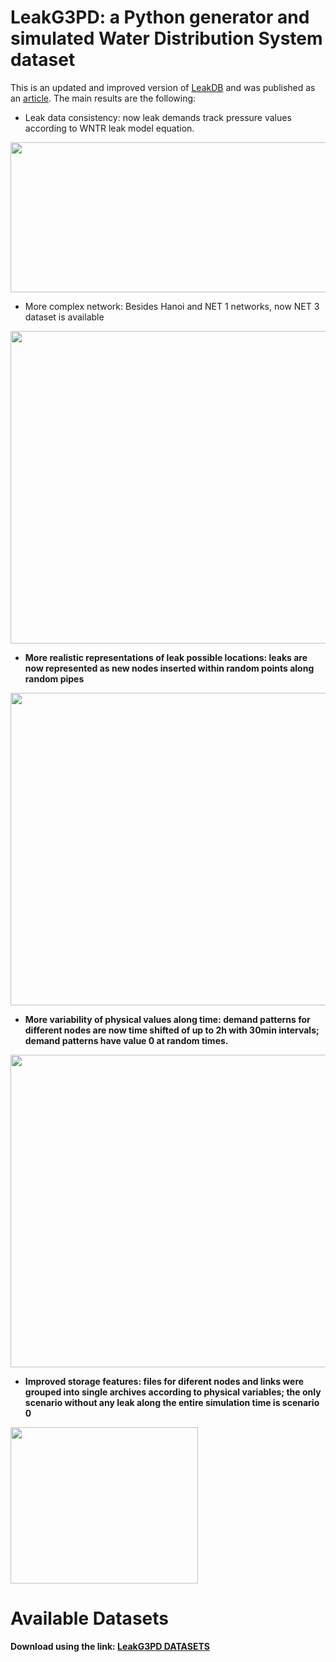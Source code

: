 # LeakG3PD: a Python generator and simulated Water Distribution System dataset

This is an updated and improved version of [LeakDB](https://github.com/KIOS-Research/LeakDB) and was published as an [article](https://doi.org/10.1007/978-3-031-77738-7_7). The main results are the following:
-  Leak data consistency: now leak demands track pressure values according to WNTR leak model equation.

<a href="https://drive.google.com/file/d/1p17QtyyP0tKLSloICMd8HEPYFukHQLNg/view?usp=sharing"><img src="https://drive.google.com/uc?export=view&id=1p17QtyyP0tKLSloICMd8HEPYFukHQLNg" width="600" height="240"/><a>

-  More complex network: Besides Hanoi and NET 1 networks, now NET 3 dataset is available

<b href="https://drive.google.com/file/d/1HRzs4A-f6ZWxqcgyWLvO3TWCXLFkSmfU/view?usp=sharing"><img src="https://drive.google.com/uc?export=view&id=1HRzs4A-f6ZWxqcgyWLvO3TWCXLFkSmfU" width="600" height="500"/><b>

-  More realistic representations of leak possible locations: leaks are now represented as new nodes inserted within random points along random pipes 
  
<c href="https://drive.google.com/file/d/1lbGNm5rrA6xib4ochr8GLl7PJA2fUAQ0/view?usp=sharing"><img src="https://drive.google.com/uc?export=view&id=1lbGNm5rrA6xib4ochr8GLl7PJA2fUAQ0" width="600" height="500"/><c>

-  More variability of physical values along time: demand patterns for different nodes are now time shifted of up to 2h with 30min intervals; demand patterns have value 0 at random times.

<c href="https://drive.google.com/file/d/15Xcs4Qn3-r03E14J4IZNFRkLjAzJI4rs/view?usp=sharing"><img src="https://drive.google.com/uc?export=view&id=15Xcs4Qn3-r03E14J4IZNFRkLjAzJI4rs" width="600" height="500"/><c>

-  Improved storage features: files for diferent nodes and links were grouped into single archives according to physical variables; the only scenario without any leak along the entire simulation time is scenario 0

<c href="https://drive.google.com/file/d/1MSCMd4zPRxCyZIaB58beqxwmGP4PUiHH/view?usp=sharing"><img src="https://drive.google.com/uc?export=view&id=1MSCMd4zPRxCyZIaB58beqxwmGP4PUiHH" width="300" height="250"/><c>


# Available Datasets
Download using the link: [LeakG3PD DATASETS](https://drive.google.com/drive/folders/1HM2xI9VpC4us7rFX4IuXXCoHDrnWfC17?usp=sharing)

